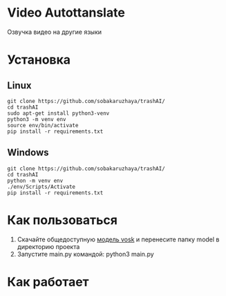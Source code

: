 # Video Autottanslate
Озвучка видео на другие языки

# Установка
## Linux
```
git clone https://github.com/sobakaruzhaya/trashAI/
cd trashAI
sudo apt-get install python3-venv
python3 -m venv env
source env/bin/activate
pip install -r requirements.txt
```
## Windows
```
git clone https://github.com/sobakaruzhaya/trashAI/
cd trashAI
python -m venv env
./env/Scripts/Activate 
pip install -r requirements.txt
```

# Как пользоваться
1. Скачайте общедоступную [модель vosk](https://alphacephei.com/vosk/models/vosk-model-ru-0.10.zip) и перенесите папку model в директорию проекта
2. Запустите main.py командой: python3 main.py

# Как работает

